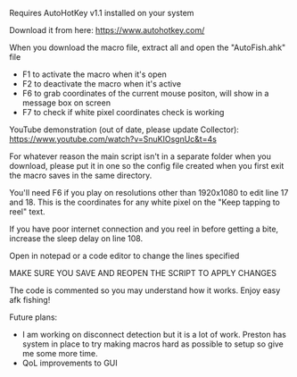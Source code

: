 Requires AutoHotKey v1.1 installed on your system

Download it from here: https://www.autohotkey.com/

When you download the macro file, extract all and open the "AutoFish.ahk" file
- F1 to activate the macro when it's open
- F2 to deactivate the macro when it's active
- F6 to grab coordinates of the current mouse positon, will show in a message box on screen
- F7 to check if white pixel coordinates check is working 

YouTube demonstration (out of date, please update Collector): https://www.youtube.com/watch?v=SnuKIOsgnUc&t=4s

For whatever reason the main script isn't in a separate folder when you download, please put it in one so the config file created when you first exit the macro saves in the same directory.

You'll need F6 if you play on resolutions other than 1920x1080 to edit line 17 and 18. This is the coordinates for any white pixel on the "Keep tapping to reel" text.

If you have poor internet connection and you reel in before getting a bite, increase the sleep delay on line 108. 

Open in notepad or a code editor to change the lines specified

MAKE SURE YOU SAVE AND REOPEN THE SCRIPT TO APPLY CHANGES

The code is commented so you may understand how it works. Enjoy easy afk fishing!

Future plans:
- I am working on disconnect detection but it is a lot of work. Preston has system in place to try making macros hard as possible to setup so give me some more time. 
- QoL improvements to GUI 
